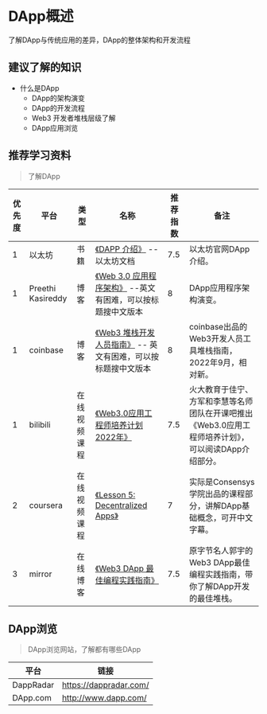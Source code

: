 # DApp概述
了解DApp与传统应用的差异，DApp的整体架构和开发流程

## 建议了解的知识

- 什么是DApp
  - DApp的架构演变
  - DApp的开发流程
  - Web3 开发者堆栈层级了解
  - DApp应用浏览


## 推荐学习资料
> 了解DApp

| 优先度 | 平台 | 类型 | 名称 | 推荐指数 | 备注 |
| --- | --- | --- | --- | --- | --- |
| 1 | 以太坊 | 书籍 | [《DAPP 介绍》](https://ethereum.org/zh/developers/docs/dapps/) -- 以太坊文档 | 7.5 | 以太坊官网DApp介绍。|
| 1 | Preethi Kasireddy | 博客 | [《Web 3.0 应用程序架构》](https://www.preethikasireddy.com/post/the-architecture-of-a-web-3-0-application) --英文有困难，可以按标题搜中文版本 | 8 | DApp应用程序架构演变。|
| 1 | coinbase | 博客 | [《Web3 堆栈开发人员指南》](https://www.coinbase.com/blog/a-simple-guide-to-the-web3-developer-stack) -- 英文有困难，可以按标题搜中文版本 | 8 | coinbase出品的Web3开发人员工具堆栈指南，2022年9月，相对新。|
| 1 | bilibili | 在线视频课程 | [《Web3.0应用工程师培养计划2022年》](https://www.bilibili.com/video/BV1yD4y1C7we?p=14&vd_source=2a4014dc01345e3daf837989466323d0) | 7.5 | 火大教育于佳宁、方军和李慧等名师团队在开课吧推出《Web3.0应用工程师培养计划》，可以阅读DApp介绍部分。 |
| 2 | coursera | 在线视频课程 | [《Lesson 5: Decentralized Apps》](https://www.coursera.org/lecture/blockchain-foundations-and-use-cases/lesson-5-decentralized-apps-KBn5C) | 7 | 实际是Consensys学院出品的课程部分，讲解DApp基础概念，可开中文字幕。 |
| 3 | mirror | 在线博客 | [《Web3 DApp 最佳编程实践指南》](https://guoyu.mirror.xyz/RD-xkpoxasAU7x5MIJmiCX4gll3Cs0pAd5iM258S1Ek) | 7.5 | 原字节名人郭宇的Web3 DApp最佳编程实践指南，带你了解DApp开发的最佳堆栈。 |

## DApp浏览
> DApp浏览网站，了解都有哪些DApp

| 平台 | 链接 |
| --- | --- | 
| DappRadar | https://dappradar.com/ | 
| DApp.com | http://www.dapp.com/ | 